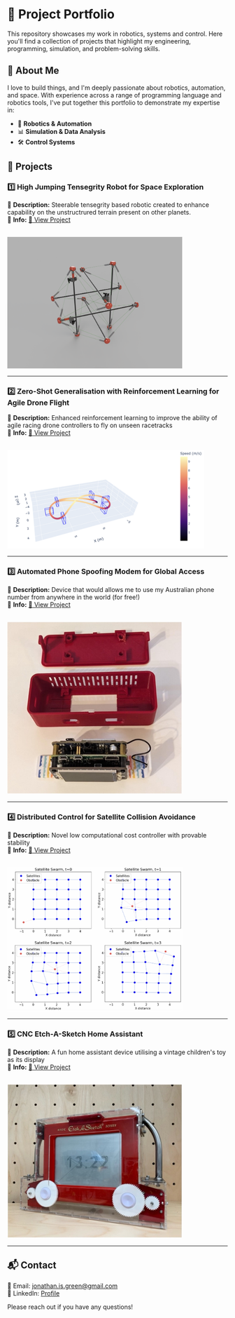 # 🚀 Project Portfolio

This repository showcases my work in robotics, systems and control. Here you'll find a collection of projects that highlight my engineering, programming, simulation, and problem-solving skills.

## 📌 About Me
I love to build things, and I'm deeply passionate about robotics, automation, and space. With experience across a range of programming language and robotics tools, I've put together this portfolio to demonstrate my expertise in:
- 🤖 **Robotics & Automation**
- 📊 **Simulation & Data Analysis**
- 🛠 **Control Systems**

## 📂 Projects

### 1️⃣ **High Jumping Tensegrity Robot for Space Exploration** 
🔹 **Description:** Steerable tensegrity based robotic created to enhance capability on the unstructrured terrain present on other planets.  
🔹 **Info:** [📂 View Project](./tensegrity_robot)  
<br>

<img src="tensegrity_robot/robot_render.png" alt="pic" width="400"/>

---

### 2️⃣ **Zero-Shot Generalisation with Reinforcement Learning for Agile Drone Flight**
🔹 **Description:** Enhanced reinforcement learning to improve the ability of agile racing drone controllers to fly on unseen racetracks  
🔹 **Info:** [📂 View Project](./agile_drone_flight)  
<br>

<img src="agile_drone_flight/fig8_deploy.png" alt="pic" width="450"/>

---

### 3️⃣ **Automated Phone Spoofing Modem for Global Access**
🔹 **Description:** Device that would allows me to use my Australian phone number from anywhere in the world (for free!)  
🔹 **Info:** [📂 View Project](./phone_spoofer)  
<br>

<img src="phone_spoofer/spoofer_inside.jpg" alt="pic" width="400"/>

---

### 4️⃣ **Distributed Control for Satellite Collision Avoidance**
🔹 **Description:** Novel low computational cost controller with provable stability  
🔹 **Info:** [📂 View Project](./sat_collision_avoidance)  
<br>

<img src="sat_collision_avoidance/sat_figure.png" alt="pic" width="400"/>

---

### 5️⃣ **CNC Etch-A-Sketch Home Assistant**
🔹 **Description:** A fun home assistant device utilising a vintage children's toy as its display  
🔹 **Info:** [📂 View Project](./cnc_etchasketch)  
<br>

<img src="cnc_etchasketch/sketcher_front.jpg" alt="pic" width="400"/>

---

## 📬 Contact
📧 Email: jonathan.is.green@gmail.com  
🔗 LinkedIn: [Profile](https://www.linkedin.com/in/jonathanjkg/)    

Please reach out if you have any questions!
